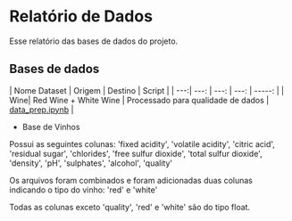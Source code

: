 
# Relatório de Dados

Esse relatório das bases de dados do projeto.


## Bases de dados


| Nome Dataset | Origem   | Destino  | Script |
| ---:| ---: | ---: | ---: | -----: |
| Wine| Red Wine + White Wine | Processado para qualidade de dados | [data_prep.ipynb](../../Code/DataPrep/data_perp.ipynb) | 


* Base de Vinhos

Possui as seguintes colunas: 'fixed acidity', 'volatile acidity', 'citric acid', 'residual sugar', 'chlorides', 'free sulfur dioxide', 'total sulfur dioxide', 'density', 'pH', 'sulphates', 'alcohol', 'quality'

Os arquivos foram combinados e foram adicionadas duas colunas indicando o tipo do vinho: 'red' e 'white'

Todas as colunas exceto 'quality', 'red' e 'white' são do tipo float.




